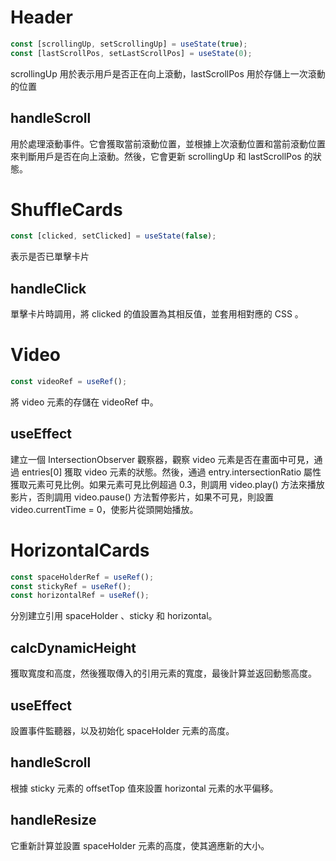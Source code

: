# Header

```js
const [scrollingUp, setScrollingUp] = useState(true);
const [lastScrollPos, setLastScrollPos] = useState(0);
```

scrollingUp 用於表示用戶是否正在向上滾動，lastScrollPos 用於存儲上一次滾動的位置

## handleScroll

用於處理滾動事件。它會獲取當前滾動位置，並根據上次滾動位置和當前滾動位置來判斷用戶是否在向上滾動。然後，它會更新 scrollingUp 和 lastScrollPos 的狀態。

# ShuffleCards

```js
const [clicked, setClicked] = useState(false);
```

表示是否已單擊卡片

## handleClick

單擊卡片時調用，將 clicked 的值設置為其相反值，並套用相對應的 CSS 。

# Video

```js
const videoRef = useRef();
```

將 video 元素的存儲在 videoRef 中。

## useEffect

建立一個 IntersectionObserver 觀察器，觀察 video 元素是否在畫面中可見，通過 entries[0] 獲取 video 元素的狀態。然後，通過 entry.intersectionRatio 屬性獲取元素可見比例。如果元素可見比例超過 0.3，則調用 video.play() 方法來播放影片，否則調用 video.pause() 方法暫停影片，如果不可見，則設置 video.currentTime = 0，使影片從頭開始播放。

# HorizontalCards

```js
const spaceHolderRef = useRef();
const stickyRef = useRef();
const horizontalRef = useRef();
```

分別建立引用 spaceHolder 、sticky 和 horizontal。

## calcDynamicHeight

獲取寬度和高度，然後獲取傳入的引用元素的寬度，最後計算並返回動態高度。

## useEffect

設置事件監聽器，以及初始化 spaceHolder 元素的高度。

## handleScroll

根據 sticky 元素的 offsetTop 值來設置 horizontal 元素的水平偏移。

## handleResize

它重新計算並設置 spaceHolder 元素的高度，使其適應新的大小。
